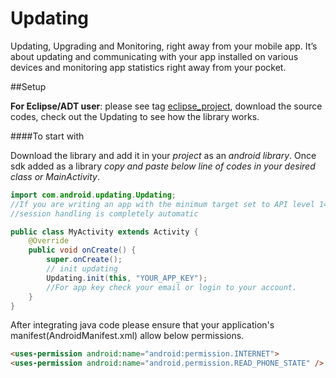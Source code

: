 Updating
=======
Updating, Upgrading and Monitoring, right away from your mobile app. It’s about updating and communicating with your app installed on various devices and monitoring app statistics right away from your pocket.

##Setup

**For Eclipse/ADT user**: please see tag [eclipse_project](https://github.com/goupdating/android-eclipse-sdk), download the source codes, check out the Updating to see how the library works.

####To start with

Download the library and add it in your *project* as an *android library*. Once sdk added as a library *copy and paste below line of codes in your desired class or MainActivity*.

```java
import com.android.updating.Updating;
//If you are writing an app with the minimum target set to API level 14 or greater,
//session handling is completely automatic

public class MyActivity extends Activity {
    @Override
    public void onCreate() {
        super.onCreate();
        // init updating
        Updating.init(this, "YOUR_APP_KEY");
        //For app key check your email or login to your account.
    }
}
```

After integrating java code please ensure that your application's manifest(AndroidManifest.xml) allow below permissions.
```html
<uses-permission android:name="android:permission.INTERNET">
<uses-permission android:name="android.permission.READ_PHONE_STATE" />
```
